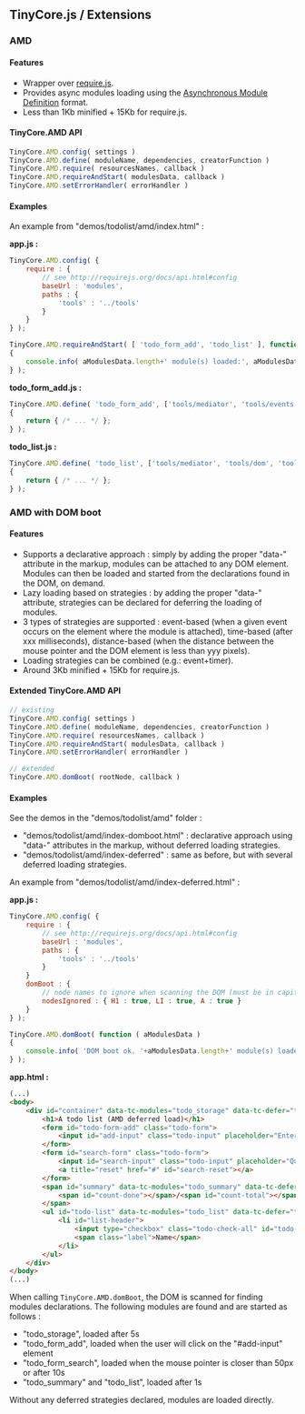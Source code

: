 ## TinyCore.js / Extensions

### AMD

#### Features

- Wrapper over [require.js](http://requirejs.org).
- Provides async modules loading using the [Asynchronous Module Definition](https://github.com/amdjs/amdjs-api/wiki/AMD) format.
- Less than 1Kb minified + 15Kb for require.js.

#### TinyCore.AMD API

```js
TinyCore.AMD.config( settings )
TinyCore.AMD.define( moduleName, dependencies, creatorFunction )
TinyCore.AMD.require( resourcesNames, callback )
TinyCore.AMD.requireAndStart( modulesData, callback )
TinyCore.AMD.setErrorHandler( errorHandler )
```

#### Examples

An example from "demos/todolist/amd/index.html" :

**app.js :**
```js
TinyCore.AMD.config( {
	require : {
		// see http://requirejs.org/docs/api.html#config
		baseUrl : 'modules',
		paths : {
			'tools' : '../tools'
		}
	}
} );

TinyCore.AMD.requireAndStart( [ 'todo_form_add', 'todo_list' ], function ( aModulesData )
{
	console.info( aModulesData.length+' module(s) loaded:', aModulesData );
} );
```

**todo_form_add.js :**
```js
TinyCore.AMD.define( 'todo_form_add', ['tools/mediator', 'tools/events'], function ( mediator, events )
{
	return { /* ... */ };
} );
```

**todo_list.js :**
```js
TinyCore.AMD.define( 'todo_list', ['tools/mediator', 'tools/dom', 'tools/events'], function ( mediator, dom, events )
{
	return { /* ... */ };
} );
```

### AMD with DOM boot

#### Features

- Supports a declarative approach : simply by adding the proper "data-" attribute in the markup, modules can be attached to any DOM element. Modules can then be loaded and started from the declarations found in the DOM, on demand.
- Lazy loading based on strategies : by adding the proper "data-" attribute, strategies can be declared for deferring the loading of modules.
- 3 types of strategies are supported : event-based (when a given event occurs on the element where the module is attached), time-based (after xxx milliseconds), distance-based (when the distance between the mouse pointer and the DOM element is less than yyy pixels).
- Loading strategies can be combined (e.g.: event+timer).
- Around 3Kb minified + 15Kb for require.js.

#### Extended TinyCore.AMD API

```js
// existing
TinyCore.AMD.config( settings )
TinyCore.AMD.define( moduleName, dependencies, creatorFunction )
TinyCore.AMD.require( resourcesNames, callback )
TinyCore.AMD.requireAndStart( modulesData, callback )
TinyCore.AMD.setErrorHandler( errorHandler )

// extended
TinyCore.AMD.domBoot( rootNode, callback )
```

#### Examples

See the demos in the "demos/todolist/amd" folder :

- "demos/todolist/amd/index-domboot.html" : declarative approach using "data-" attributes in the markup, without deferred loading strategies.
- "demos/todolist/amd/index-deferred" : same as before, but with several deferred loading strategies.

An example from "demos/todolist/amd/index-deferred.html" :

**app.js :**
```js
TinyCore.AMD.config( {
	require : {
		// see http://requirejs.org/docs/api.html#config
		baseUrl : 'modules',
		paths : {
			'tools' : '../tools'
		}
	}
	domBoot : {
		// node names to ignore when scanning the DOM (must be in capital letters)
		nodesIgnored : { H1 : true, LI : true, A : true }
	}
} );

TinyCore.AMD.domBoot( function ( aModulesData )
{
	console.info( 'DOM boot ok. '+aModulesData.length+' module(s) loaded:', aModulesData );
} );
```

**app.html :**
```html
(...)
<body>
	<div id="container" data-tc-modules="todo_storage" data-tc-defer="time:5000">
		<h1>A todo list (AMD deferred load)</h1>
		<form id="todo-form-add" class="todo-form">
			<input id="add-input" class="todo-input" placeholder="Enter your comma-separated todos..." data-tc-modules='todo_form_add' data-tc-defer="event:click" />
		</form>
		<form id="search-form" class="todo-form">
			<input id="search-input" class="todo-input" placeholder="Quick search..." data-tc-modules="todo_form_search" data-tc-defer="distance:50;time:10000" />
			<a title="reset" href="#" id="search-reset"></a>
		</form>
		<span id="summary" data-tc-modules="todo_summary" data-tc-defer="time:1000">
			<span id="count-done"></span>/<span id="count-total"></span> completed - <a href="#" id="clear-completed" class="clear">clear completed</a> - <a href="#" id="clear-list" class="clear">clear all</a>
		</span>
		<ul id="todo-list" data-tc-modules="todo_list" data-tc-defer="time:1000">
			<li id="list-header">
				<input type="checkbox" class="todo-check-all" id="todo-check-all" />
				<span class="label">Name</span>
			</li>
		</ul>
	</div>
</body>
(...)
```

When calling `TinyCore.AMD.domBoot`, the DOM is scanned for finding modules declarations. The following modules are found and are started as follows :

- "todo_storage", loaded after 5s
- "todo_form_add", loaded when the user will click on the "#add-input" element
- "todo_form_search", loaded when the mouse pointer is closer than 50px or after 10s
- "todo_summary" and "todo_list", loaded after 1s

Without any deferred strategies declared, modules are loaded directly.
